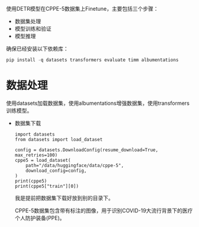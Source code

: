 使用DETR模型在CPPE-5数据集上Finetune，主要包括三个步骤：

- 数据集处理
- 模型训练和验证
- 模型推理

确保已经安装以下依赖库：

```python
pip install -q datasets transformers evaluate timm albumentations
```

# 数据处理

使用datasets加载数据集，使用albumentations增强数据集，使用transformers训练模型。

- 数据集下载

  ```
  import datasets
  from datasets import load_dataset
  
  config = datasets.DownloadConfig(resume_download=True, max_retries=100)
  cppe5 = load_dataset(
      path="/data/huggingface/data/cppe-5",
      download_config=config,
  )
  print(cppe5)
  print(cppe5["train"][0])
  ```

  我是提前把数据集下载好放到别的目录下。

  CPPE-5数据集包含带有标注的图像，用于识别COVID-19大流行背景下的医疗个人防护装备(PPE)。
